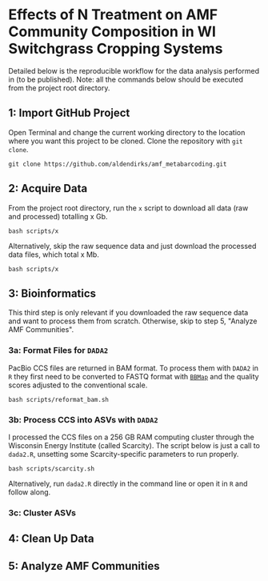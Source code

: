 # Effects of N Treatment on AMF Community Composition in WI Switchgrass Cropping Systems

Detailed below is the reproducible workflow for the data analysis performed in (to be published). Note: all the commands below should be executed from the project root directory. 

## 1: Import GitHub Project

Open Terminal and change the current working directory to the location where you want this project to be cloned. Clone the repository with `git clone`.  

```
git clone https://github.com/aldendirks/amf_metabarcoding.git
```

## 2: Acquire Data

From the project root directory, run the `x` script to download all data (raw and processed) totalling x Gb.

```
bash scripts/x
```

Alternatively, skip the raw sequence data and just download the processed data files, which total x Mb. 

```
bash scripts/x
```

## 3: Bioinformatics

This third step is only relevant if you downloaded the raw sequence data and want to process them from scratch. Otherwise, skip to step 5, "Analyze AMF Communities".

### 3a: Format Files for `DADA2`

PacBio CCS files are returned in BAM format. To process them with `DADA2` in `R` they first need to be converted to FASTQ format with [`BBMap`](https://sourceforge.net/projects/bbmap/) and the quality scores adjusted to the conventional scale.

```
bash scripts/reformat_bam.sh
```

### 3b: Process CCS into ASVs with `DADA2`

I processed the CCS files on a 256 GB RAM computing cluster through the Wisconsin Energy Institute (called Scarcity). The script below is just a call to `dada2.R`, unsetting some Scarcity-specific parameters to run properly.

```
bash scripts/scarcity.sh
```

Alternatively, run `dada2.R` directly in the command line or open it in `R` and follow along. 

### 3c: Cluster ASVs

## 4: Clean Up Data

## 5: Analyze AMF Communities